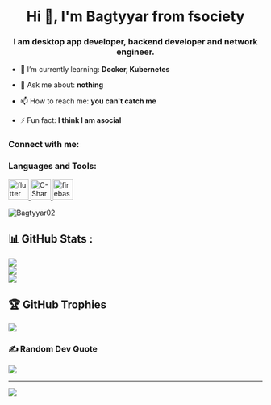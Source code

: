 <h1 align="center">Hi 👋, I'm Bagtyyar from fsociety</h1>
<h3 align="center">I am desktop app developer, backend developer and network engineer.</h3>

- 🌱 I’m currently learning: **Docker, Kubernetes**

- 💬 Ask me about: **nothing**

- 📫 How to reach me: **you can't catch me**

- ⚡ Fun fact: **I think I am asocial**

<h3 align="left">Connect with me:</h3>
<p align="left">
</p>

<h3 align="left">Languages and Tools:</h3>
<p align="left"> 
<a href="https://flutter.dev" target="_blank" rel="noreferrer"> <img src="https://cdn.jsdelivr.net/gh/devicons/devicon/icons/cplusplus/cplusplus-original.svg" alt="flutter" width="40" height="40"/> </a>
<a href="https://dart.dev" target="_blank" rel="noreferrer">
            <img src="https://cdn.jsdelivr.net/gh/devicons/devicon/icons/csharp/csharp-original.svg" alt="C-Sharp" width="40" height="40" />
           </a>
<a href="https://firebase.google.com/" target="_blank" rel="noreferrer"> <img src="https://www.vectorlogo.zone/logos/firebase/firebase-icon.svg" alt="firebase" width="40" height="40"/> </a>
</p>

<p><img align="center" src="https://github-readme-stats.vercel.app/api/top-langs?username=Bagtyyar02&show_icons=true&locale=en&layout=compact" alt="Bagtyyar02" /></p>

## 📊 GitHub Stats :
![](https://github-readme-stats.vercel.app/api?username=Bagtyyar02&theme=dark&hide_border=false&include_all_commits=false&count_private=true)<br/>
![](https://github-readme-streak-stats.herokuapp.com/?user=Bagtyyar02&theme=dark&hide_border=false)<br/>
![](https://github-readme-stats.vercel.app/api/top-langs/?username=Bagtyyar02&theme=dark&hide_border=false&include_all_commits=false&count_private=true&layout=compact)


## 🏆 GitHub Trophies
![](https://github-profile-trophy.vercel.app/?username=Bagtyyar02&theme=onedark&no-frame=false&no-bg=true&margin-w=4)

### ✍️ Random Dev Quote
![](https://quotes-github-readme.vercel.app/api?type=horizontal&theme=dark)



---
![](https://komarev.com/ghpvc/?username=Bagtyyar02&label=Visitors+Count&color=brightgreen)